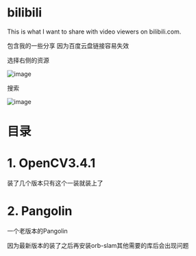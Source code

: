 # bilibili
This is what I want to share with video viewers on bilibili.com.

包含我的一些分享 因为百度云盘链接容易失效

选择右侧的资源

![image](https://user-images.githubusercontent.com/88926202/215948076-83967141-2566-4adc-92eb-255d3f8d40ef.png)

搜索

![image](https://user-images.githubusercontent.com/88926202/215947712-11799a0d-b203-4fda-a5ae-84d9a4ea4b3c.png)

# 目录
# 1. OpenCV3.4.1
装了几个版本只有这个一装就装上了
# 2. Pangolin
一个老版本的Pangolin 

因为最新版本的装了之后再安装orb-slam其他需要的库后会出现问题
